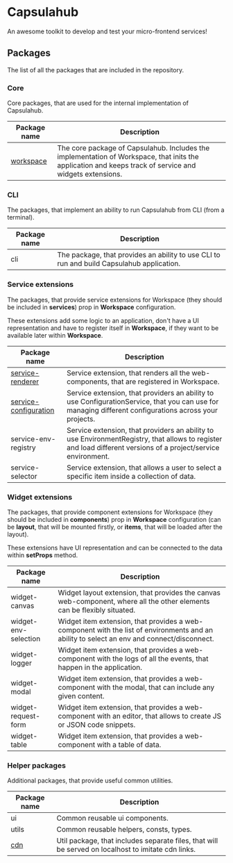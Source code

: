# Capsulahub

An awesome toolkit to develop and test your micro-frontend services!

## Packages

The list of all the packages that are included in the repository.

### Core

Core packages, that are used for the internal implementation of Capsulahub.

| Package name                    | Description                                                                                                                                                    |
|---------------------------------|----------------------------------------------------------------------------------------------------------------------------------------------------------------|
| [workspace](packages/workspace) | The core package of Capsulahub. Includes the implementation of Workspace, that inits the application and keeps track of service and widgets extensions.        |

### CLI

The packages, that implement an ability to run Capsulahub from CLI (from a terminal).

| Package name          | Description                                                                                                                                                    |
|-----------------------|----------------------------------------------------------------------------------------------------------------------------------------------------------------|
| cli                   | The package, that provides an ability to use CLI to run and build Capsulahub application.                                                                                                                                 |

### Service extensions

The packages, that provide service extensions for Workspace (they should be included in **services**) prop in **Workspace** configuration.

These extensions add some logic to an application, don't have a UI representation and have to register itself in **Workspace**, if they want to be available later within **Workspace**.

| Package name                                            | Description                                                                                                                                                    |
|---------------------------------------------------------|----------------------------------------------------------------------------------------------------------------------------------------------------------------|
| [service-renderer](packages/service-renderer)           | Service extension, that renders all the web-components, that are registered in Workspace.                                                                      |
| [service-configuration](packages/service-configuration) | Service extension, that providers an ability to use ConfigurationService, that you can use for managing different configurations across your projects.         |
| service-env-registry                                    | Service extension, that providers an ability to use EnvironmentRegistry, that allows to register and load different versions of a project/service environment. |
| service-selector                                        | Service extension, that allows a user to select a specific item inside a collection of data.                                                                   |

### Widget extensions

The packages, that provide component extensions for Workspace (they should be included in **components**) prop in **Workspace** configuration (can be **layout**, that will be mounted firstly, or **items**, that will be loaded after the layout).

These extensions have UI representation and can be connected to the data within **setProps** method.

| Package name          | Description                                                                                                                                                    |
|-----------------------|----------------------------------------------------------------------------------------------------------------------------------------------------------------|
| widget-canvas         | Widget layout extension, that provides the canvas web-component, where all the other elements can be flexibly situated.                                        |
| widget-env-selection  | Widget item extension, that provides a web-component with the list of environments and an ability to select an env and connect/disconnect.                     |
| widget-logger         | Widget item extension, that provides a web-component with the logs of all the events, that happen in the application.                                          |
| widget-modal          | Widget item extension, that provides a web-component with the modal, that can include any given content.                                                       |
| widget-request-form   | Widget item extension, that provides a web-component with an editor, that allows to create JS or JSON code snippets.                                           |
| widget-table          | Widget item extension, that provides a web-component with a table of data.                                                                                     |

### Helper packages

Additional packages, that provide useful common utilities.

| Package name          | Description                                                                                                                                                    |
|-----------------------|----------------------------------------------------------------------------------------------------------------------------------------------------------------|
| ui                    | Common reusable ui components.                                                                                                                                 |
| utils                 | Common reusable helpers, consts, types.                                                                                                                        |
| [cdn](packages/cdn-emulator)   | Util package, that includes separate files, that will be served on localhost to imitate cdn links.                                                             |
